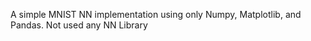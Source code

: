 A simple MNIST NN implementation using only Numpy, Matplotlib, and Pandas. Not used any NN Library

